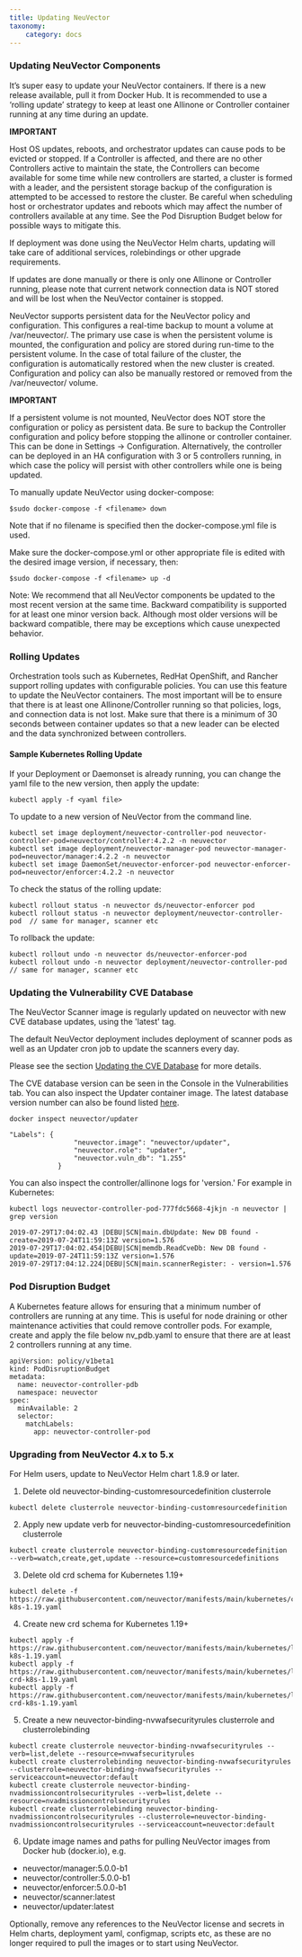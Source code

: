 ```yaml
---
title: Updating NeuVector
taxonomy:
    category: docs
---
```


### Updating NeuVector Components

It’s super easy to update your NeuVector containers. If there is a new release available, pull it from Docker Hub. It is recommended to use a ‘rolling update’ strategy to keep at least one Allinone or Controller container running at any time during an update. 

**IMPORTANT**

Host OS updates, reboots, and orchestrator updates can cause pods to be evicted or stopped. If a Controller is affected, and there are no other Controllers active to maintain the state, the Controllers can become available for some time while new controllers are started, a cluster is formed with a leader, and the persistent storage backup of the configuration is attempted to be accessed to restore the cluster. Be careful when scheduling host or orchestrator updates and reboots which may affect the number of controllers available at any time. See the Pod Disruption Budget below for possible ways to mitigate this.

If deployment was done using the NeuVector Helm charts, updating will take care of additional services, rolebindings or other upgrade requirements.

If updates are done manually or there is only one Allinone or Controller running, please note that current network connection data is NOT stored and will be lost when the NeuVector container is stopped.

NeuVector supports persistent data for the NeuVector policy and configuration. This configures a real-time backup to mount a volume at /var/neuvector/. The primary use case is when the persistent volume is mounted, the configuration and policy are stored during run-time to the persistent volume. In the case of total failure of the cluster, the configuration is automatically restored when the new cluster is created. Configuration and policy can also be manually restored or removed from the /var/neuvector/ volume.

**IMPORTANT** 

If a persistent volume is not mounted, NeuVector does NOT store the configuration or policy as persistent data. Be sure to backup the Controller configuration and policy before stopping the allinone or controller container. This can be done in Settings -> Configuration. Alternatively, the controller can be deployed in an HA configuration with 3 or 5 controllers running, in which case the policy will persist with other controllers while one is being updated.

To manually update NeuVector using docker-compose:

```
$sudo docker-compose -f <filename> down
```
Note that if no filename is specified then the docker-compose.yml file is used.

Make sure the docker-compose.yml or other appropriate file is edited with the desired image version, if necessary, then:
```
$sudo docker-compose -f <filename> up -d
```

Note: We recommend that all NeuVector components be updated to the most recent version at the same time. Backward compatibility is supported for at least one minor version back. Although most older versions will be backward compatible, there may be exceptions which cause unexpected behavior.

### Rolling Updates

Orchestration tools such as Kubernetes, RedHat OpenShift, and Rancher support rolling updates with configurable policies. You can use this feature to update the NeuVector containers. The most important will be to ensure that there is at least one Allinone/Controller running so that policies, logs, and connection data is not lost. Make sure that there is a minimum of 30 seconds between container updates so that a new leader can be elected and the data synchronized between controllers.

#### Sample Kubernetes Rolling Update 

If your Deployment or Daemonset is already running, you can change the yaml file to the new version, then apply the update:
```
kubectl apply -f <yaml file>
```

To update to a new version of NeuVector from the command line.

```
kubectl set image deployment/neuvector-controller-pod neuvector-controller-pod=neuvector/controller:4.2.2 -n neuvector
kubectl set image deployment/neuvector-manager-pod neuvector-manager-pod=neuvector/manager:4.2.2 -n neuvector
kubectl set image DaemonSet/neuvector-enforcer-pod neuvector-enforcer-pod=neuvector/enforcer:4.2.2 -n neuvector
```

To check the status of the rolling update:
```
kubectl rollout status -n neuvector ds/neuvector-enforcer pod
kubectl rollout status -n neuvector deployment/neuvector-controller-pod  // same for manager, scanner etc
```

To rollback the update:
```
kubectl rollout undo -n neuvector ds/neuvector-enforcer-pod
kubectl rollout undo -n neuvector deployment/neuvector-controller-pod   // same for manager, scanner etc
```

### Updating the Vulnerability CVE Database
The NeuVector Scanner image is regularly updated on neuvector with new CVE database updates, using the 'latest' tag.

The default NeuVector deployment includes deployment of scanner pods as well as an Updater cron job to update the scanners every day.

Please see the section [Updating the CVE Database](/scanning/updating) for more details.

The CVE database version can be seen in the Console in the Vulnerabilities tab. You can also inspect the Updater container image. The latest database version number can also be found listed [here](https://raw.githubusercontent.com/neuvector/manifests/main/versions/scanner).

```
docker inspect neuvector/updater
```

```
"Labels": {
                "neuvector.image": "neuvector/updater",
                "neuvector.role": "updater",
                "neuvector.vuln_db": "1.255"
            }
```

You can also inspect the controller/allinone logs for 'version.' For example in Kubernetes:
```
kubectl logs neuvector-controller-pod-777fdc5668-4jkjn -n neuvector | grep version
```

```
2019-07-29T17:04:02.43 |DEBU|SCN|main.dbUpdate: New DB found - create=2019-07-24T11:59:13Z version=1.576
2019-07-29T17:04:02.454|DEBU|SCN|memdb.ReadCveDb: New DB found - update=2019-07-24T11:59:13Z version=1.576
2019-07-29T17:04:12.224|DEBU|SCN|main.scannerRegister: - version=1.576
```

### Pod Disruption Budget

A Kubernetes feature allows for ensuring that a minimum number of controllers are running at any time. This is useful for node draining or other maintenance activities that could remove controller pods. For example, create and apply the file below nv_pdb.yaml to ensure that there are at least 2 controllers running at any time.

```
apiVersion: policy/v1beta1
kind: PodDisruptionBudget
metadata:
  name: neuvector-controller-pdb
  namespace: neuvector
spec:
  minAvailable: 2
  selector:
    matchLabels:
      app: neuvector-controller-pod
```

### Upgrading from NeuVector 4.x to 5.x

For Helm users, update to NeuVector Helm chart 1.8.9 or later.

1. Delete old neuvector-binding-customresourcedefinition clusterrole
```
kubectl delete clusterrole neuvector-binding-customresourcedefinition
```

2. Apply new update verb for neuvector-binding-customresourcedefinition clusterrole
```
kubectl create clusterrole neuvector-binding-customresourcedefinition --verb=watch,create,get,update --resource=customresourcedefinitions
```

3. Delete old crd schema for Kubernetes 1.19+
```
kubectl delete -f https://raw.githubusercontent.com/neuvector/manifests/main/kubernetes/crd-k8s-1.19.yaml
```

4. Create new crd schema for Kubernetes 1.19+
```
kubectl apply -f https://raw.githubusercontent.com/neuvector/manifests/main/kubernetes/latest/crd-k8s-1.19.yaml
kubectl apply -f https://raw.githubusercontent.com/neuvector/manifests/main/kubernetes/latest/waf-crd-k8s-1.19.yaml
kubectl apply -f https://raw.githubusercontent.com/neuvector/manifests/main/kubernetes/latest/admission-crd-k8s-1.19.yaml
```

5. Create a new neuvector-binding-nvwafsecurityrules clusterrole and clusterrolebinding
```
kubectl create clusterrole neuvector-binding-nvwafsecurityrules --verb=list,delete --resource=nvwafsecurityrules
kubectl create clusterrolebinding neuvector-binding-nvwafsecurityrules --clusterrole=neuvector-binding-nvwafsecurityrules --serviceaccount=neuvector:default
kubectl create clusterrole neuvector-binding-nvadmissioncontrolsecurityrules --verb=list,delete --resource=nvadmissioncontrolsecurityrules
kubectl create clusterrolebinding neuvector-binding-nvadmissioncontrolsecurityrules --clusterrole=neuvector-binding-nvadmissioncontrolsecurityrules --serviceaccount=neuvector:default
```

6. Update image names and paths for pulling NeuVector images from Docker hub (docker.io), e.g.
+ neuvector/manager:5.0.0-b1
+ neuvector/controller:5.0.0-b1
+ neuvector/enforcer:5.0.0-b1
+ neuvector/scanner:latest
+ neuvector/updater:latest

Optionally, remove any references to the NeuVector license and secrets in Helm charts, deployment yaml, configmap, scripts etc, as these are no longer required to pull the images or to start using NeuVector.